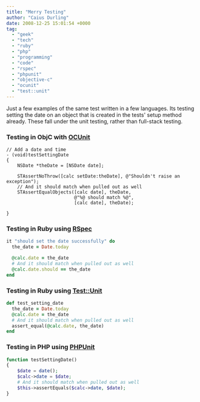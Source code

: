 ```yaml
---
title: "Merry Testing"
author: "Caius Durling"
date: 2008-12-25 15:01:54 +0000
tag:
  - "geek"
  - "tech"
  - "ruby"
  - "php"
  - "programming"
  - "code"
  - "rspec"
  - "phpunit"
  - "objective-c"
  - "ocunit"
  - "test::unit"
---
```


Just a few examples of the same test written in a few languages. Its testing setting the date on an object that is created in the tests' setup method already. These fall under the unit testing, rather than full-stack testing.

### Testing in ObjC with [OCUnit](http://www.sente.ch/software/ocunit/)

```objc
// Add a date and time
- (void)testSettingDate
{    
    NSDate *theDate = [NSDate date];        
    
    STAssertNoThrow([calc setDate:theDate], @"Shouldn't raise an exception");
    // And it should match when pulled out as well
    STAssertEqualObjects([calc date], theDate,
                         @"%@ should match %@",
                         [calc date], theDate);

}
```

### Testing in Ruby using [RSpec](http://rspec.info/)

```ruby
it "should set the date successfully" do
  the_date = Date.today

  @calc.date = the_date
  # And it should match when pulled out as well
  @calc.date.should == the_date
end
```

### Testing in Ruby using [Test::Unit](http://www.ruby-doc.org/stdlib/libdoc/test/unit/rdoc/classes/Test/Unit.html)

```ruby
def test_setting_date
  the_date = Date.today
  @calc.date = the_date
  # And it should match when pulled out as well
  assert_equal(@calc.date, the_date)
end
```

### Testing in PHP using [PHPUnit](http://phpun.it/)

```php
function testSettingDate()
{
    $date = date();
    $calc->date = $date;
    # And it should match when pulled out as well
    $this->assertEquals($calc->date, $date);
}
```
